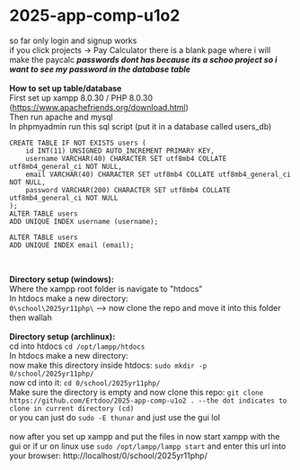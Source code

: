 # 2025-app-comp-u1o2
so far only login and signup works
<br>
if you click projects -> Pay Calculator there is a blank page where i will make the paycalc
***passwords dont has because its a schoo project so i want to see my password in the database table***
<br>
<br>
**How to set up table/database**
<br>
First set up xampp 8.0.30 / PHP 8.0.30 (https://www.apachefriends.org/download.html)
<br>
Then run apache and mysql
<br>
In phpmyadmin run this sql script (put it in a database called users_db)
```
CREATE TABLE IF NOT EXISTS users (
    id INT(11) UNSIGNED AUTO_INCREMENT PRIMARY KEY,
    username VARCHAR(40) CHARACTER SET utf8mb4 COLLATE utf8mb4_general_ci NOT NULL,
    email VARCHAR(40) CHARACTER SET utf8mb4 COLLATE utf8mb4_general_ci NOT NULL,
    password VARCHAR(200) CHARACTER SET utf8mb4 COLLATE utf8mb4_general_ci NOT NULL
);
ALTER TABLE users
ADD UNIQUE INDEX username (username);

ALTER TABLE users
ADD UNIQUE INDEX email (email);
```
<br>

**Directory setup (windows):**
<br>
Where the xampp root folder is navigate to "htdocs"
<br>
In htdocs make a new directory:
<br>
`0\school\2025yr11php\` --> now clone the repo and move it into this folder then wallah
<br>
<br>
**Directory setup (archlinux):**
<br>
cd into htdocs `cd /opt/lampp/htdocs`
<br>
In htdocs make a new directory:
<br>
now make this directory inside htdocs: `sudo mkdir -p 0/school/2025yr11php/`
<br>
now cd into it: `cd 0/school/2025yr11php/`
<br>
Make sure the directory is empty and now clone this repo: `git clone https://github.com/Ertdoo/2025-app-comp-u1o2 . --the dot indicates to clone in current directory (cd)`
<br>
or you can just do `sudo -E thunar` and just use the gui lol
<br>
<br>
now after you set up xampp and put the files in now start xampp with the gui or if ur on linux use `sudo /opt/lampp/lampp start` and enter this url into your browser: http://localhost/0/school/2025yr11php/
